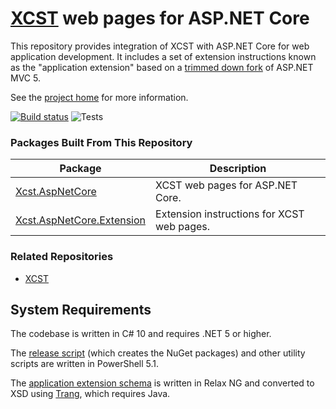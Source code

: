 [XCST] web pages for ASP.NET Core
=================================
This repository provides integration of XCST with ASP.NET Core for web application development. It includes a set of extension instructions known as the "application extension" based on a [trimmed down fork](src/Xcst.AspNetCore/Framework) of ASP.NET MVC 5.

See the [project home][XCST] for more information.

[![Build status](https://ci.appveyor.com/api/projects/status/4chhbklsb4b6h09c/branch/v2?svg=true)](https://ci.appveyor.com/project/maxtoroq/xcst-a/branch/v2) ![Tests](https://img.shields.io/appveyor/tests/maxtoroq/XCST-a/v2)

### Packages Built From This Repository

Package | Description
------- | -----------
[Xcst.AspNetCore] | XCST web pages for ASP.NET Core.
[Xcst.AspNetCore.Extension] | Extension instructions for XCST web pages.

### Related Repositories

- [XCST](https://github.com/maxtoroq/XCST)

System Requirements
-------------------
The codebase is written in C# 10 and requires .NET 5 or higher.

The [release script](build/release.ps1) (which creates the NuGet packages) and other utility scripts are written in PowerShell 5.1.

The [application extension schema](schemas/xcst-app.rng) is written in Relax NG and converted to XSD using [Trang], which requires Java.


[XCST]: https://maxtoroq.github.io/XCST/
[Xcst.AspNetCore]: https://www.nuget.org/packages/Xcst.AspNetCore
[Xcst.AspNetCore.Extension]: https://www.nuget.org/packages/Xcst.AspNetCore.Extension
[Trang]: https://github.com/relaxng/jing-trang
